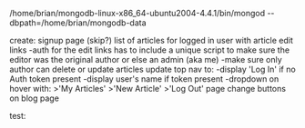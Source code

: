 /home/brian/mongodb-linux-x86_64-ubuntu2004-4.4.1/bin/mongod --dbpath=/home/brian/mongodb-data

create:
    signup page (skip?)
    <!-- compose page -->
    <!-- login page -->
    <!-- article rendering
    projects -->
    list of articles for logged in user with article edit links
        -auth for the edit links has to include a unique script to make sure the editor was the original author or else an admin (aka me)
        -make sure only author can delete or update articles
    update top nav to:
        -display 'Log In' if no Auth token present
        -display user's name if token present
        -dropdown on hover with:
            >'My Articles'
            >'New Article'
            >'Log Out'
    page change buttons on blog page

test:
    <!-- composition -->
    <!-- user auth -->